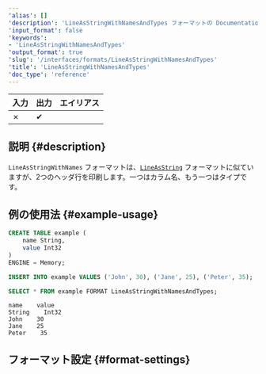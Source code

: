 ```yaml
---
'alias': []
'description': 'LineAsStringWithNamesAndTypes フォーマットの Documentation'
'input_format': false
'keywords':
- 'LineAsStringWithNamesAndTypes'
'output_format': true
'slug': '/interfaces/formats/LineAsStringWithNamesAndTypes'
'title': 'LineAsStringWithNamesAndTypes'
'doc_type': 'reference'
---
```


| 入力 | 出力 | エイリアス |
|------|------|----------|
| ✗    | ✔    |          |

## 説明 {#description}

`LineAsStringWithNames` フォーマットは、[`LineAsString`](./LineAsString.md) フォーマットに似ていますが、2つのヘッダ行を印刷します。一つはカラム名、もう一つはタイプです。

## 例の使用法 {#example-usage}

```sql
CREATE TABLE example (
    name String,
    value Int32
)
ENGINE = Memory;

INSERT INTO example VALUES ('John', 30), ('Jane', 25), ('Peter', 35);

SELECT * FROM example FORMAT LineAsStringWithNamesAndTypes;
```

```response title="Response"
name    value
String    Int32
John    30
Jane    25
Peter    35
```

## フォーマット設定 {#format-settings}
